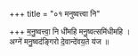 +++
title = "०१ मनुष्वत्त्वा नि"

+++
म॒नु॒ष्वत्त्वा॒ नि धी॑महि मनु॒ष्वत्समि॑धीमहि ।  
अग्ने॑ मनु॒ष्वद॑ङ्गिरो दे॒वान्दे॑वय॒ते य॑ज ॥